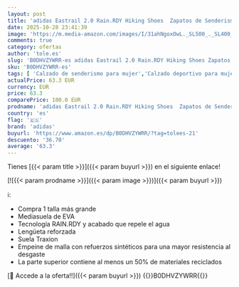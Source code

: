 ```yaml
---
layout: post
title: 'adidas Eastrail 2.0 Rain.RDY Hiking Shoes  Zapatos de Senderismo Mujer  Preloved Violet/Glory Grey/Tent Green  38 2/3 EU'
date: 2025-10-28 23:41:39
image: 'https://m.media-amazon.com/images/I/31ahNgoxOwL._SL500_._SL400_.jpg'
comments: true
category: ofertas
author: 'tole.es'
slug: 'B0DHVZYWRR-es adidas Eastrail 2.0 Rain.RDY Hiking Shoes Zapatos de...'
sku: 'B0DHVZYWRR-es'
tags: [ 'Calzado de senderismo para mujer','Calzado deportivo para mujer','Moda','Moda Mujer','Zapatillas de senderismo para mujer','Zapatillas deportivas y de moda para mujer','Zapatos para mujer','adidas','zapatos','🇪🇸', ]
actualPrice: 63.3 EUR
currency: EUR
price: 63.3
comparePrice: 100.0 EUR
prodname: 'adidas Eastrail 2.0 Rain.RDY Hiking Shoes  Zapatos de Senderismo Mujer  Preloved Violet/Glory Grey/Tent Green  38 2/3 EU'
country: 'es'
flag: '🇪🇸'
brand: 'adidas'
buyurl: 'https://www.amazon.es/dp/B0DHVZYWRR/?tag=tolees-21'
descuento: '36.70'
average: '63.3'
---
```


Tienes [{{< param title >}}]({{< param buyurl >}}) en el siguiente enlace!

[![{{< param prodname >}}]({{< param image >}})]({{< param buyurl >}})

ℹ️:

- Compra 1 talla más grande
- Mediasuela de EVA
- Tecnología RAIN.RDY y acabado que repele el agua
- Lengüeta reforzada
- Suela Traxion
- Empeine de malla con refuerzos sintéticos para una mayor resistencia al desgaste
- La parte superior contiene al menos un 50% de materiales reciclados

[🛒 Accede a la oferta!!]({{< param buyurl >}})
{{<world>}}B0DHVZYWRR{{</world>}}
